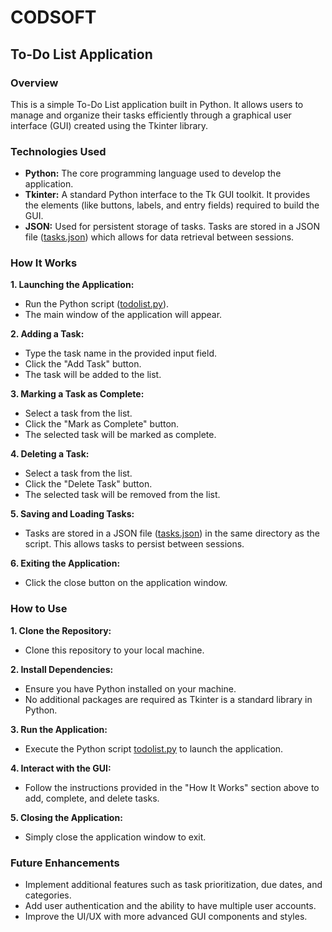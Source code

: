 # CODSOFT

## To-Do List Application

### Overview
This is a simple To-Do List application built in Python. It allows users to manage and organize their tasks efficiently through a graphical user interface (GUI) created using the Tkinter library.

### Technologies Used
- **Python:** The core programming language used to develop the application.
- **Tkinter:** A standard Python interface to the Tk GUI toolkit. It provides the elements (like buttons, labels, and entry fields) required to build the GUI.
- **JSON:** Used for persistent storage of tasks. Tasks are stored in a JSON file ([tasks.json](tasks.json)) which allows for data retrieval between sessions.

### How It Works
**1. Launching the Application:**
- Run the Python script ([todolist.py](todolist.py)).
- The main window of the application will appear.

**2. Adding a Task:**
- Type the task name in the provided input field.
- Click the "Add Task" button.
- The task will be added to the list.

**3. Marking a Task as Complete:**
- Select a task from the list.
- Click the "Mark as Complete" button.
- The selected task will be marked as complete.

**4. Deleting a Task:**
- Select a task from the list.
- Click the "Delete Task" button.
- The selected task will be removed from the list.

**5. Saving and Loading Tasks:**
- Tasks are stored in a JSON file ([tasks.json](tasks.json)) in the same directory as the script. This allows tasks to persist between sessions.

**6. Exiting the Application:**
- Click the close button on the application window.

### How to Use
**1. Clone the Repository:**
- Clone this repository to your local machine.

**2. Install Dependencies:**
- Ensure you have Python installed on your machine.
- No additional packages are required as Tkinter is a standard library in Python.

**3. Run the Application:**
- Execute the Python script [todolist.py](todolist.py) to launch the application.

**4. Interact with the GUI:**
- Follow the instructions provided in the "How It Works" section above to add, complete, and delete tasks.

**5. Closing the Application:**
- Simply close the application window to exit.

### Future Enhancements
- Implement additional features such as task prioritization, due dates, and categories.
- Add user authentication and the ability to have multiple user accounts.
- Improve the UI/UX with more advanced GUI components and styles.
